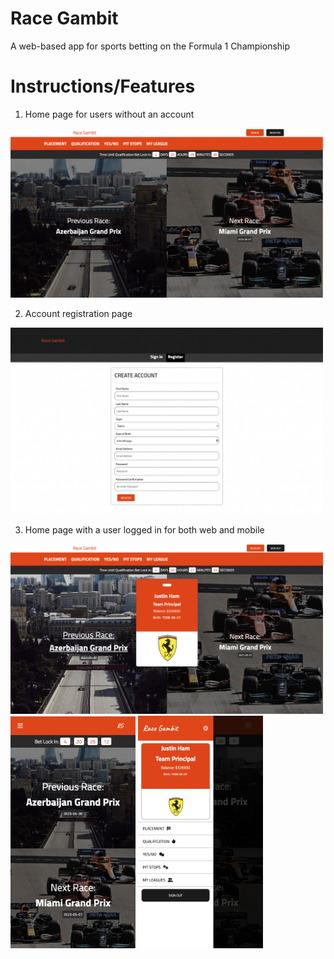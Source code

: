 # Race Gambit

A web-based app for sports betting on the Formula 1 Championship

# Instructions/Features

1. Home page for users without an account
<img src="/public/images/readme/home.png" alt="Home Page" width="500" height="auto">

2. Account registration page
<img src="/public/images/readme/register.png" alt="Registeration Page" width="500" height="auto">

3. Home page with a user logged in for both web and mobile
<img src="/public/images/readme/loginhome.png" alt="Registeration Page" width="500" height="auto">
<img src="/public/images/readme/mobilehome.png" alt="Mobile Home" width="200" height="auto">
<img src="/public/images/readme/mobilemenu.png" alt="Mobile Menu" width="200" height="auto">